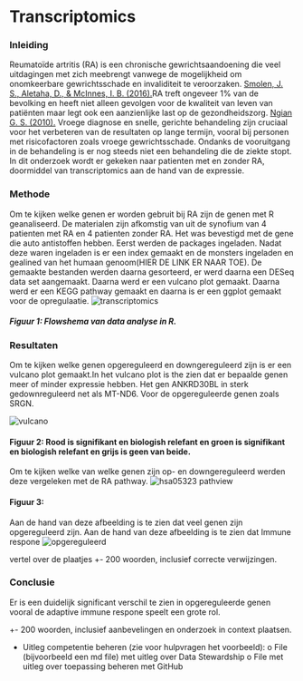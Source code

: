  # Transcriptomics


### Inleiding

Reumatoïde artritis (RA) is een chronische gewrichtsaandoening die veel uitdagingen met zich meebrengt vanwege de mogelijkheid om onomkeerbare gewrichtsschade en invaliditeit te veroorzaken. [Smolen, J. S., Aletaha, D., & McInnes, I. B. (2016).](bronnen/pubmed-27156434.txt)RA treft ongeveer 1% van de bevolking en heeft niet alleen gevolgen voor de kwaliteit van leven van patiënten maar legt ook een aanzienlijke last op de gezondheidszorg. [Ngian G. S. (2010).](bronnen/pubmed-20877764.txt) Vroege diagnose en snelle, gerichte behandeling zijn cruciaal voor het verbeteren van de resultaten op lange termijn, vooral bij personen met risicofactoren zoals vroege gewrichtsschade. Ondanks de vooruitgang in de behandeling is er nog steeds niet een behandeling die de ziekte stopt. In dit onderzoek wordt er gekeken naar patienten met en zonder RA, doormiddel van transcriptomics aan de hand van de expressie.

### Methode

Om te kijken welke genen er worden gebruit bij RA zijn de genen met R geanaliseerd. De materialen zijn afkomstig van uit de synofium van 4 patienten met RA en 4 patienten zonder RA. Het was bevestigd met de gene die auto antistoffen hebben. Eerst werden de packages ingeladen. Nadat deze waren ingeladen is er een index gemaakt en de monsters ingeladen en gealined van het humaan genoom(HIER DE LINK ER NAAR TOE). De gemaakte bestanden werden daarna gesorteerd, er werd daarna een DESeq data set aangemaakt. Daarna werd er een vulcano plot gemaakt. Daarna werd er een KEGG pathway gemaakt en daarna is er een ggplot gemaakt voor de opregulaatie. ![transcriptomics](https://github.com/user-attachments/assets/d49d1f50-8476-4ed8-aa30-e5c20f5b51e5) 
##### Figuur 1: Flowshema van data analyse in R.

### Resultaten
Om te kijken welke genen opgereguleerd en downgereguleerd zijn is er een vulcano plot gemaakt.In het vulcano plot is the zien dat er bepaalde genen meer of minder expressie hebben. Het gen ANKRD30BL in sterk gedownreguleerd net als MT-ND6. Voor de opgereguleerde genen zoals SRGN.


![vulcano](https://github.com/user-attachments/assets/f4687d5e-166f-4584-be75-46e8c4569798) 
#### Figuur 2: Rood is signifikant en biologish relefant en groen is signifikant en biologish relefant en grijs is geen van beide.

Om te kijken welke van welke genen zijn op- en downgereguleerd werden deze vergeleken met de RA pathway. 
![hsa05323 pathview](https://github.com/user-attachments/assets/ecf85c40-c04a-404d-8216-ca4faf9b02c7) 
#### Figuur 3: 

Aan de hand van deze afbeelding is te zien dat veel genen zijn opgereguleerd zijn. Aan de hand van deze afbeelding is te zien dat Immune respone ![opgereguleerd](https://github.com/user-attachments/assets/89d66854-92d0-4d71-8925-ca0d20636555)


vertel over de plaatjes
 +- 200 woorden, inclusief correcte verwijzingen.
 
### Conclusie
Er is een duidelijk significant verschil te zien in opgereguleerde genen vooral de adaptive immune respone speelt een grote rol.


+- 200 woorden, inclusief aanbevelingen en onderzoek in context
plaatsen.


- Uitleg competentie beheren (zie voor hulpvragen het voorbeeld):
o File (bijvoorbeeld een md file) met uitleg over Data Stewardship
o File met uitleg over toepassing beheren met GitHub
